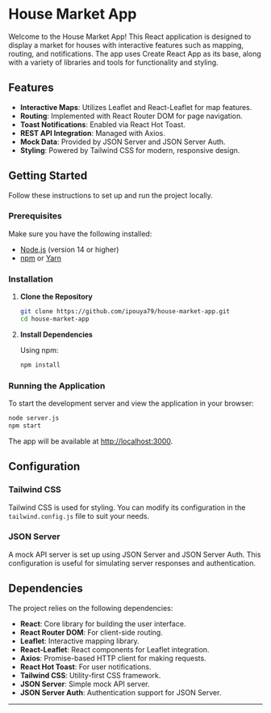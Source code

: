 
# House Market App

Welcome to the House Market App! This React application is designed to display a market for houses with interactive features such as mapping, routing, and notifications. The app uses Create React App as its base, along with a variety of libraries and tools for functionality and styling.

## Features

- **Interactive Maps**: Utilizes Leaflet and React-Leaflet for map features.
- **Routing**: Implemented with React Router DOM for page navigation.
- **Toast Notifications**: Enabled via React Hot Toast.
- **REST API Integration**: Managed with Axios.
- **Mock Data**: Provided by JSON Server and JSON Server Auth.
- **Styling**: Powered by Tailwind CSS for modern, responsive design.

## Getting Started

Follow these instructions to set up and run the project locally.

### Prerequisites

Make sure you have the following installed:
- [Node.js](https://nodejs.org/) (version 14 or higher)
- [npm](https://www.npmjs.com/) or [Yarn](https://yarnpkg.com/)

### Installation

1. **Clone the Repository**

   ```bash
   git clone https://github.com/ipouya79/house-market-app.git
   cd house-market-app
   ```

2. **Install Dependencies**

   Using npm:

   ```bash
   npm install
   ```


### Running the Application

To start the development server and view the application in your browser:

```bash
node server.js
npm start
```



The app will be available at [http://localhost:3000](http://localhost:3000).


## Configuration

### Tailwind CSS

Tailwind CSS is used for styling. You can modify its configuration in the `tailwind.config.js` file to suit your needs.

### JSON Server

A mock API server is set up using JSON Server and JSON Server Auth. This configuration is useful for simulating server responses and authentication.

## Dependencies

The project relies on the following dependencies:

- **React**: Core library for building the user interface.
- **React Router DOM**: For client-side routing.
- **Leaflet**: Interactive mapping library.
- **React-Leaflet**: React components for Leaflet integration.
- **Axios**: Promise-based HTTP client for making requests.
- **React Hot Toast**: For user notifications.
- **Tailwind CSS**: Utility-first CSS framework.
- **JSON Server**: Simple mock API server.
- **JSON Server Auth**: Authentication support for JSON Server.



---

